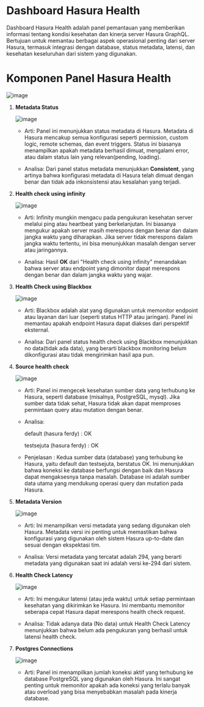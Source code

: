 # Dashboard Hasura Health

Dashboard Hasura Health adalah panel pemantauan yang memberikan informasi tentang kondisi kesehatan dan kinerja server Hasura GraphQL. 
Bertujuan untuk memantau berbagai aspek operasional penting dari server Hasura, termasuk integrasi dengan database, status metadata, latensi, dan kesehatan keseluruhan dari sistem yang digunakan.

# Komponen Panel Hasura Health

![image](https://github.com/user-attachments/assets/925fc8d3-bff2-4732-927f-12d2cf1f4166)

1. **Metadata Status**

   ![image](https://github.com/user-attachments/assets/c091bb68-d622-49ac-9cd9-9f6d0694f234)

   - Arti: Panel ini menunjukkan status metadata di Hasura. Metadata di Hasura mencakup semua konfigurasi seperti permission, custom logic, remote schemas, dan event triggers. Status ini biasanya menampilkan apakah metadata berhasil dimuat, mengalami error, atau dalam status lain yang relevan(pending, loading).

   - Analisa: Dari panel status metadata menunjukkan **Consistent**, yang artinya bahwa konfigurasi metadata di Hasura telah dimuat dengan benar dan tidak ada inkonsistensi atau kesalahan yang terjadi.

2. **Health check using infinity**

   ![image](https://github.com/user-attachments/assets/6770d018-e78b-40a4-86cb-f39ff66602c5)

   - Arti: Infinity mungkin mengacu pada pengukuran kesehatan server melalui ping atau heartbeat yang berkelanjutan. Ini biasanya mengukur apakah server masih merespons dengan benar dan dalam jangka waktu yang diharapkan. Jika server tidak merespons dalam jangka waktu tertentu, ini bisa menunjukkan masalah dengan server atau jaringannya.

   - Analisa: Hasil **OK** dari "Health check using infinity" menandakan bahwa server atau endpoint yang dimonitor dapat merespons dengan benar dan dalam jangka waktu yang wajar.

3. **Health Check using Blackbox**

   ![image](https://github.com/user-attachments/assets/7d7e1c87-e066-436e-8e45-19515160f5d7)

   - Arti: Blackbox adalah alat yang digunakan untuk memonitor endpoint atau layanan dari luar (seperti status HTTP atau jaringan). Panel ini memantau apakah endpoint Hasura dapat diakses dari perspektif eksternal. 

   - Analisa: Dari panel status health check using Blackbox menunjukkan no data(tidak ada data), yang berarti blackbox monitoring belum dikonfigurasi atau tidak mengirimkan hasil apa pun.

4. **Source health check**

   ![image](https://github.com/user-attachments/assets/54b9a7e9-6810-4bee-99b7-d94f9d8e181c)

   - Arti: Panel ini mengecek kesehatan sumber data yang terhubung ke Hasura, seperti database (misalnya, PostgreSQL, mysql). Jika sumber data tidak sehat, Hasura tidak akan dapat memproses permintaan query atau mutation dengan benar.

   - Analisa:

     default (hasura ferdy) : OK
   
     testsejuta (hasura ferdy) : OK

   - Penjelasan : Kedua sumber data (database) yang terhubung ke Hasura, yaitu default dan testsejuta, berstatus OK. Ini menunjukkan bahwa koneksi ke database berfungsi dengan baik dan Hasura dapat mengaksesnya tanpa masalah. Database ini adalah sumber data utama yang mendukung operasi query dan mutation pada Hasura.

5. **Metadata Version**

   ![image](https://github.com/user-attachments/assets/8ca9fa35-8c3e-4c80-bc9f-93cc75120227)

   - Arti: Ini menampilkan versi metadata yang sedang digunakan oleh Hasura. Metadata versi ini penting untuk memastikan bahwa konfigurasi yang digunakan oleh sistem Hasura up-to-date dan sesuai dengan ekspektasi tim.
   
   - Analisa: Versi metadata yang tercatat adalah 294, yang berarti metadata yang digunakan saat ini adalah versi ke-294 dari sistem. 

6. **Health Check Latency**

   ![image](https://github.com/user-attachments/assets/2d22e4d8-364b-440e-85d9-7607bde519bc)

   - Arti: Ini mengukur latensi (atau jeda waktu) untuk setiap permintaan kesehatan yang dikirimkan ke Hasura. Ini membantu memonitor seberapa cepat Hasura dapat merespons health check request.
   
   - Analisa: Tidak adanya data (No data) untuk Health Check Latency menunjukkan bahwa belum ada pengukuran yang berhasil untuk latensi health check.

7. **Postgres Connections**

   ![image](https://github.com/user-attachments/assets/db236bbd-cc40-4eb4-b4e6-03c85edb5264)

   - Arti: Panel ini menampilkan jumlah koneksi aktif yang terhubung ke database PostgreSQL yang digunakan oleh Hasura. Ini sangat penting untuk memonitor apakah ada koneksi yang terlalu banyak atau overload yang bisa menyebabkan masalah pada kinerja database.
